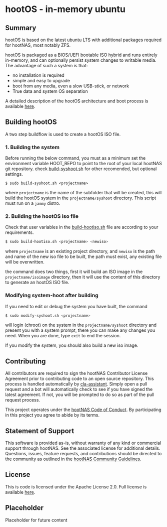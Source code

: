 # hootOS - in-memory ubuntu

## Summary

hootOS is based on the latest ubuntu LTS with additional packages required for 
hootNAS, most notably ZFS.

hootOS is packaged as a BIOS/UEFI bootable ISO hybrid and runs entirely 
in-memory, and can optionally persist system changes to writable media. 
The advantage of such a system is that: 

* no installation is required
* simple and easy to upgrade
* boot from any media, even a slow USB-stick, or network
* True data and system OS separation 

A detailed description of the hootOS architecture and boot process is available
[here](/hoot-os/architecture-and-boot-process.md).

## Building hootOS

A two step buildflow is used to create a hootOS ISO file.

### 1. Building the system

Before running the below command, you must as a minimum set the environment 
variable HOOT_REPO to point to the root of your local hootNAS git repository. 
check [build-syshoot.sh](./build-syshoot.sh) for other recomended, but optional 
settings.

    $ sudo build-syshoot.sh <projectname>

where `projectname` is the name of the subfolder that will be created, this 
will build the hootOS system in the `projectname/syshoot` directory. This 
script must run on a `jammy` distro.

### 2. Building the hootOS iso file

Check that user variables in the 
[build-hootiso.sh](./build-hootiso.sh) file are according to your 
requirements.

```bash
$ sudo build-hootiso.sh <projectname> <newiso>
```
where `projectname` is an existing project directory, and `newiso` 
is the path and name of the new iso file to be built, the path must exist, any 
existing file will be overwritten.

the command does two things, first it will build an ISO image in the 
`projectname/isoimage` directory, then it will use the content of this 
directory to generate an hootOS ISO file.

### Modifying system-hoot after building

If you need to edit or debug the system you have built, the command 

```bash
$ sudo modify-syshoot.sh <projectname>
```
will login (chroot) on the system in the `projectname/syshoot` directory and 
present you with a system prompt, there you can make any changes you need. When 
you are done, type `exit` to end the session.

If you modify the system, you should also build a new iso image.

## Contributing

All contributors are required to sign the hootNAS Contributor License Agreement 
prior to contributing code to an open source repository. This process is 
handled automatically by [cla-assistant](https://cla-assistant.io/). 
Simply open a pull request and a bot will automatically check to see if you 
have signed the latest agreement. If not, you will be prompted to do so as part 
of the pull request process. 

This project operates under the [hootNAS Code of Conduct](#placeholder). By 
participating in this project you agree to abide by its terms. 

## Statement of Support

This software is provided as-is, without warranty of any kind or commercial 
support through hootNAS. See the associated license for additional details. 
Questions, issues, feature requests, and contributions should be directed to 
the community as outlined in the [hootNAS Community Guidelines](#placeholder).

## License

This is code is licensed under the Apache License 2.0. Full license is 
available [here](/LICENSE).

## Placeholder

Placeholder for future content